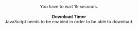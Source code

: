 <div dir="ltr" style="text-align: left;" trbidi="on">
<body>
<center>
<span id="countdown">You have to wait 15 seconds.</span></center>
<br />
<div style="text-align: center;">
<b>Download Timer</b><br />
<a href="#" id="download_link" style="display: none;"><img src="https://3.bp.blogspot.com/-bqCFF_nGMv0/Wp-aBztjc7I/AAAAAAAAAVA/9eU63GcIxKk8n4N2ppAqk797hMFpwK7YQCLcBGAs/s1600/but.jpg" /></a>
<noscript>JavaScript needs to be enabled in order to be able to download.</noscript>
<script type="application/javascript">
(function(){
   var message = "%d seconds before download link appears";
   // seconds before download link becomes visible
   var count = 15;
   var countdown_element = document.getElementById("countdown");
   var download_link = document.getElementById("download_link");
   var timer = setInterval(function(){
      // if countdown equals 0, the next condition will evaluate to false and the else-construct will be executed
      if (count) {
          // display text
          countdown_element.innerHTML = "You have to wait %d seconds.".replace("%d", count);
          // decrease counter
          count--;
      } else {
          // stop timer
          clearInterval(timer);
          // hide countdown
          countdown_element.style.display = "none";
          // show download link
          download_link.style.display = "";
      }
   }, 1000);
})();
</script>
</div>
</body></div>
